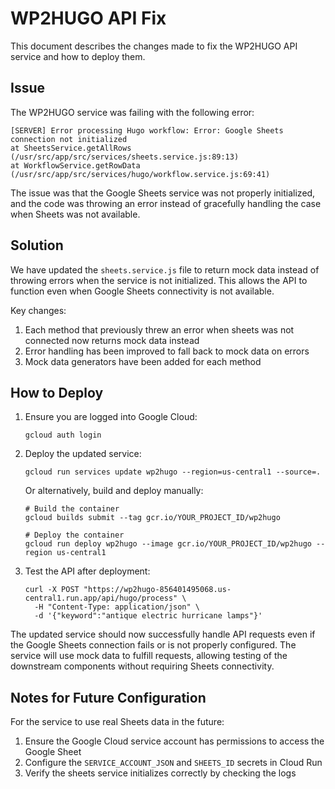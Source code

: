 # WP2HUGO API Fix

This document describes the changes made to fix the WP2HUGO API service and how to deploy them.

## Issue

The WP2HUGO service was failing with the following error:

```
[SERVER] Error processing Hugo workflow: Error: Google Sheets connection not initialized
at SheetsService.getAllRows (/usr/src/app/src/services/sheets.service.js:89:13)
at WorkflowService.getRowData (/usr/src/app/src/services/hugo/workflow.service.js:69:41)
```

The issue was that the Google Sheets service was not properly initialized, and the code was throwing an error instead of gracefully handling the case when Sheets was not available.

## Solution

We have updated the `sheets.service.js` file to return mock data instead of throwing errors when the service is not initialized. This allows the API to function even when Google Sheets connectivity is not available.

Key changes:
1. Each method that previously threw an error when sheets was not connected now returns mock data instead
2. Error handling has been improved to fall back to mock data on errors
3. Mock data generators have been added for each method

## How to Deploy

1. Ensure you are logged into Google Cloud:
   ```
   gcloud auth login
   ```

2. Deploy the updated service:
   ```
   gcloud run services update wp2hugo --region=us-central1 --source=.
   ```

   Or alternatively, build and deploy manually:
   ```
   # Build the container
   gcloud builds submit --tag gcr.io/YOUR_PROJECT_ID/wp2hugo

   # Deploy the container
   gcloud run deploy wp2hugo --image gcr.io/YOUR_PROJECT_ID/wp2hugo --region us-central1
   ```

3. Test the API after deployment:
   ```
   curl -X POST "https://wp2hugo-856401495068.us-central1.run.app/api/hugo/process" \
     -H "Content-Type: application/json" \
     -d '{"keyword":"antique electric hurricane lamps"}'
   ```

The updated service should now successfully handle API requests even if the Google Sheets connection fails or is not properly configured. The service will use mock data to fulfill requests, allowing testing of the downstream components without requiring Sheets connectivity.

## Notes for Future Configuration

For the service to use real Sheets data in the future:

1. Ensure the Google Cloud service account has permissions to access the Google Sheet
2. Configure the `SERVICE_ACCOUNT_JSON` and `SHEETS_ID` secrets in Cloud Run
3. Verify the sheets service initializes correctly by checking the logs 